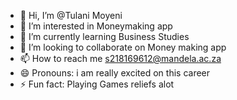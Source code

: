 - 👋 Hi, I’m @Tulani Moyeni
- 👀 I’m interested in Moneymaking app
- 🌱 I’m currently learning Business Studies
- 💞️ I’m looking to collaborate on Money making app
- 📫 How to reach me s218169612@mandela.ac.za
- 😄 Pronouns: i am really excited on this career
- ⚡ Fun fact: Playing Games reliefs alot

<!---
huhdu/huhdu is a ✨ special ✨ repository because its `README.md` (this file) appears on your GitHub profile.
You can click the Preview link to take a look at your changes.
--->

